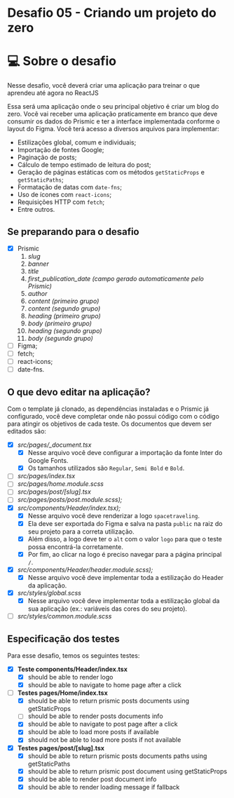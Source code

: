 # Desafio 05 - Criando um projeto do zero
# 💻 Sobre o desafio

Nesse desafio, você deverá criar uma aplicação para treinar o que aprendeu até agora no ReactJS

Essa será uma aplicação onde o seu principal objetivo é criar um blog do zero. Você vai receber uma aplicação praticamente em branco que deve consumir os dados do Prismic e ter a interface implementada conforme o layout do Figma. Você terá acesso a diversos arquivos para implementar:

- Estilizações global, comum e individuais;
- Importação de fontes Google;
- Paginação de posts;
- Cálculo de tempo estimado de leitura do post;
- Geração de páginas estáticas com os métodos `getStaticProps` e `getStaticPaths`;
- Formatação de datas com `date-fns`;
- Uso de ícones com `react-icons`;
- Requisições HTTP com `fetch`;
- Entre outros.

## Se preparando para o desafio
- [x] Prismic
  1. *slug*
  2. *banner*
  3. *title*
  4. *first_publication_date (campo gerado automaticamente pelo Prismic)*
  5. *author*
  6. *content (primeiro grupo)*
  7. *content (segundo grupo)*
  8. *heading (primeiro grupo)*
  9. *body (primeiro grupo)*
  10. *heading (segundo grupo)*
  11. *body (segundo grupo)*
- [ ] Figma;
- [ ] fetch;
- [ ] react-icons;
- [ ] date-fns.

## O que devo editar na aplicação?
Com o template já clonado, as dependências instaladas e o Prismic já configurado, você deve completar onde não possui código com o código para atingir os objetivos de cada teste. Os documentos que devem ser editados são:

- [x] *src/pages/_document.tsx*
    - [x] Nesse arquivo você deve configurar a importação da fonte Inter do Google Fonts.
    - [x] Os tamanhos utilizados são `Regular`, `Semi Bold` e `Bold`.
- [ ] *src/pages/index.tsx*
- [ ] *src/pages/home.module.scss*
- [ ] *src/pages/post/[slug].tsx*
- [ ] *src/pages/posts/post.module.scss);*
- [x] *src/components/Header/index.tsx);*
    - [x] Nesse arquivo você deve renderizar a logo `spacetraveling`.
    - [x] Ela deve ser exportada do Figma e salva na pasta `public` na raiz do seu projeto para a correta utilização.
    - [x] Além disso, a logo deve ter o `alt` com o valor `logo` para que o teste possa encontrá-la corretamente.
    - [x] Por fim, ao clicar na logo é preciso navegar para a página principal `/`.
- [x] *src/components/Header/header.module.scss);*
    - [x] Nesse arquivo você deve implementar toda a estilização do Header da aplicação.
- [x] *src/styles/global.scss*
    - [x] Nesse arquivo você deve implementar toda a estilização global da sua aplicação (ex.: variáveis das cores do seu projeto).
- [ ] *src/styles/common.module.scss*

## Especificação dos testes
Para esse desafio, temos os seguintes testes:
- [x] **Teste components/Header/index.tsx**
  - [x] should be able to render logo
  - [x] should be able to navigate to home page after a click
- [ ] **Testes pages/Home/index.tsx**
  - [x] should be able to return prismic posts documents using getStaticProps
  - [ ] should be able to render posts documents info
  - [x] should be able to navigate to post page after a click
  - [x] should be able to load more posts if available
  - [x] should not be able to load more posts if not available
- [x] **Testes pages/post/[slug].tsx**
  - [x] should be able to return prismic posts documents paths using getStaticPaths
  - [x] should be able to return prismic post document using getStaticProps
  - [x] should be able to render post document info
  - [x] should be able to render loading message if fallback
